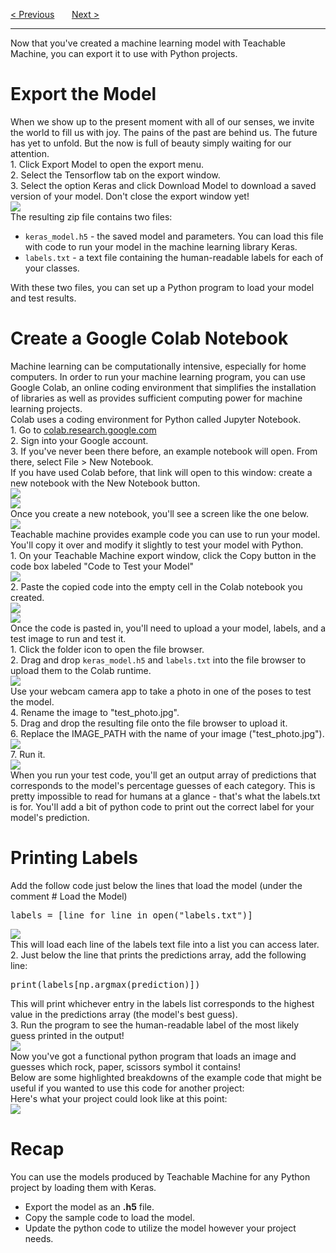 <a href="/v4/ML-Intro/Train-Models-with-TM.md">&lt; Previous</a>
&nbsp;&nbsp;&nbsp;&nbsp;&nbsp;
<a href="/v4/ML-Intro/Playable-RPS-Challenge.md">Next &gt;</a>
<hr>
Now that you've created a machine learning model with Teachable Machine, you can export it to use with Python projects.
<h1>Export the Model</h1>
When we show up to the present moment with all of our senses, we invite the world to fill us with joy. The pains of the past are behind us. The future has yet to unfold. But the now is full of beauty simply waiting for our attention.
<br>
1. Click Export Model to open the export menu.
<br>
2. Select the Tensorflow tab on the export window.
<br>
3. Select the option Keras and click Download Model to download a saved version of your model. Don't close the export window yet!
<br>
<img src="https://i.imgur.com/ObvOL09.jpg">
<br>
The resulting zip file contains two files:
<ul>
  <li><code>keras_model.h5</code> - the saved model and parameters. You can load this file with code to run your model in the machine learning library Keras.</li>
  <li><code>labels.txt</code> - a text file containing the human-readable labels for each of your classes.</li>
</ul>
With these two files, you can set up a Python program to load your model and test results.
<h1>Create a Google Colab Notebook</h1>
Machine learning can be computationally intensive, especially for home computers. In order to run your machine learning program, you can use Google Colab, an online coding environment that simplifies the installation of libraries as well as provides sufficient computing power for machine learning projects.
<br>
Colab uses a coding environment for Python called Jupyter Notebook.
<br>
1. Go to <a href="https://colab.research.google.com">colab.research.google.com</a>
<br>
2. Sign into your Google account.
<br>
3. If you've never been there before, an example notebook will open. From there, select File &gt; New Notebook.
<br>
If you have used Colab before, that link will open to this window: create a new notebook with the New Notebook button.
<br>
<img src="https://i.imgur.com/r6uZc5X.png">
<br>
<img src="https://i.imgur.com/E9bA2HJ.png">
<br>
Once you create a new notebook, you'll see a screen like the one below.
<br>
<img src="https://i.imgur.com/JHj8iYm.png">
<br>
Teachable machine provides example code you can use to run your model. You'll copy it over and modify it slightly to test your model with Python.
<br>
1. On your Teachable Machine export window, click the Copy button in the code box labeled "Code to Test your Model"
<br>
<img src="https://i.imgur.com/7cIXfOc.png">
<br>
2. Paste the copied code into the empty cell in the Colab notebook you created.
<br>
<img src="https://i.imgur.com/DhMwoVg.png">
<br>
<img src="https://i.imgur.com/Eg5it5I.jpg">
<br>
Once the code is pasted in, you'll need to upload a your model, labels, and a test image to run and test it.
<br>
1. Click the folder icon to open the file browser.
<br>
2. Drag and drop <code>keras_model.h5</code> and <code>labels.txt</code> into the file browser to upload them to the Colab runtime.
<br>
<img src="https://i.imgur.com/MfCR2cY.png">
<br>
Use your webcam camera app to take a photo in one of the poses to test the model. 
<br>
4. Rename the image to "test_photo.jpg".
<br>
5. Drag and drop the resulting file onto the file browser to upload it.
<br>
6. Replace the IMAGE_PATH with the name of your image ("test_photo.jpg").
<br>
<img src="https://i.imgur.com/j92y3rK.png">
<br>
7. Run it.
<br>
<img src="https://i.imgur.com/szpEzSg.png">
<br>
When you run your test code, you'll get an output array of predictions that corresponds to the model's percentage guesses of each category. This is pretty impossible to read for humans at a glance - that's what the labels.txt is for. You'll add a bit of python code to print out the correct label for your model's prediction.
<h1>Printing Labels</h1>
Add the follow code just below the lines that load the model (under the comment # Load the Model) 
<pre>labels = [line for line in open("labels.txt")]</pre>
<img src="https://i.imgur.com/yT4QRsm.png">
<br>
This will load each line of the labels text file into a list you can access later.
<br>
2. Just below the line that prints the predictions array, add the following line:
<pre>print(labels[np.argmax(prediction)])</pre>
This will print whichever entry in the labels list corresponds to the highest value in the predictions array (the model's best guess).
<br>
3. Run the program to see the human-readable label of the most likely guess printed in the output!
<br>
<img src="https://i.imgur.com/96BC26r.png">
<br>
Now you've got a functional python program that loads an image and guesses which rock, paper, scissors symbol it contains!
<br>
Below are some highlighted breakdowns of the example code that might be useful if you wanted to use this code for another project:
<br>
Here's what your project could look like at this point:
<br>
<img src="https://i.imgur.com/uHqPJGV.png">
<h1>Recap</h1>
You can use the models produced by Teachable Machine for any Python project by loading them with Keras.
<ul>
  <li>Export the model as an <b>.h5</b> file.</li>
  <li>Copy the sample code to load the model.</li>
  <li>Update the python code to utilize the model however your project needs.</li>
</ul>
